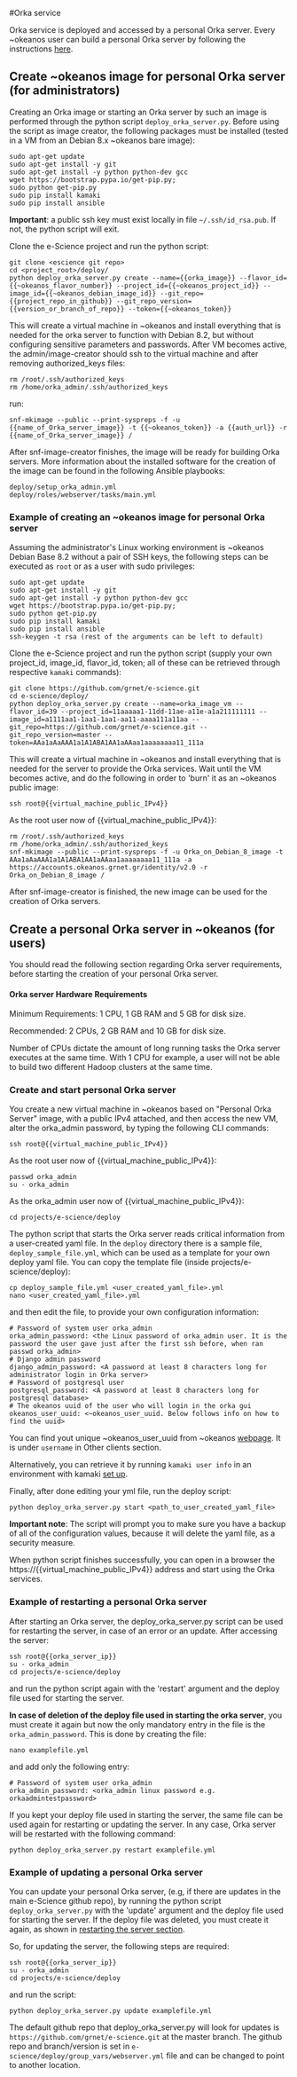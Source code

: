 #Orka service

Orka service is deployed and accessed by a personal Orka server. Every ~okeanos user can build a personal Orka server by following the instructions [here](#create-a-personal-orka-server-in-okeanos-for-users).


## Create ~okeanos image for personal Orka server (for administrators)

Creating an Orka image or starting an Orka server by such an image is performed through the python script `deploy_orka_server.py`. Before using the script as image creator, the following packages must be installed
(tested in a VM from an Debian 8.x ~okeanos bare image):

    sudo apt-get update
    sudo apt-get install -y git
    sudo apt-get install -y python python-dev gcc 
    wget https://bootstrap.pypa.io/get-pip.py;
    sudo python get-pip.py
    sudo pip install kamaki
    sudo pip install ansible

**Important**: a public ssh key must exist locally in file `~/.ssh/id_rsa.pub`. If not, the python script will exit.

Clone the e-Science project and run the python script:

    git clone <escience git repo>
    cd <project_root>/deploy/
    python deploy_orka_server.py create --name={{orka_image}} --flavor_id={{~okeanos_flavor_number}} --project_id={{~okeanos_project_id}} --image_id={{~okeanos_debian_image_id}} --git_repo={{project_repo_in_github}} --git_repo_version={{version_or_branch_of_repo}} --token={{~okeanos_token}}

This will create a virtual machine in ~okeanos and install everything that is needed for the orka server to function with Debian 8.2, but without configuring sensitive parameters and passwords.
After VM becomes active, the admin/image-creator should ssh to the virtual machine and after removing authorized_keys files:

    rm /root/.ssh/authorized_keys
    rm /home/orka_admin/.ssh/authorized_keys

run:

    snf-mkimage --public --print-syspreps -f -u {{name_of_Orka_server_image}} -t {{~okeanos_token}} -a {{auth_url}} -r {{name_of_Orka_server_image}} /

After snf-image-creator finishes, the image will be ready for building Orka servers.
More information about the installed software for the creation of the image can be found in the following Ansible playbooks:

    deploy/setup_orka_admin.yml
    deploy/roles/webserver/tasks/main.yml

### Example of creating an ~okeanos image for personal Orka server

Assuming the administrator's Linux working environment is ~okeanos Debian Base 8.2 without a pair of SSH keys, the following steps can be executed as `root` or as a user with sudo privileges:

    sudo apt-get update
    sudo apt-get install -y git
    sudo apt-get install -y python python-dev gcc 
    wget https://bootstrap.pypa.io/get-pip.py;
    sudo python get-pip.py
    sudo pip install kamaki
    sudo pip install ansible
    ssh-keygen -t rsa (rest of the arguments can be left to default)

Clone the e-Science project and run the python script (supply your own project_id, image_id, flavor_id, token; all of these can be retrieved through respective `kamaki` commands):

    git clone https://github.com/grnet/e-science.git
    cd e-science/deploy/
    python deploy_orka_server.py create --name=orka_image_vm --flavor_id=39 --project_id=11aaaaa1-11dd-11ae-a11e-a1a211111111 --image_id=a1111aa1-1aa1-1aa1-aa11-aaaa111a11aa --git_repo=https://github.com/grnet/e-science.git --git_repo_version=master --token=AAa1aAaAAA1a1A1ABA1AA1aAAaa1aaaaaaaa11_111a

This will create a virtual machine in ~okeanos and install everything that is needed for the server to provide the Orka services. Wait until the VM becomes active, and do the following in order to 'burn' it as an ~okeanos public image:

    ssh root@{{virtual_machine_public_IPv4}}

As the root user now of {{virtual_machine_public_IPv4}}:

    rm /root/.ssh/authorized_keys
    rm /home/orka_admin/.ssh/authorized_keys
    snf-mkimage --public --print-syspreps -f -u Orka_on_Debian_8_image -t AAa1aAaAAA1a1A1ABA1AA1aAAaa1aaaaaaaa11_111a -a https://accounts.okeanos.grnet.gr/identity/v2.0 -r Orka_on_Debian_8_image /

After snf-image-creator is finished, the new image can be used for the creation of Orka servers.


## Create a personal Orka server in ~okeanos (for users)

You should read the following section regarding Orka server requirements, before starting the creation of your personal Orka server.

#### Orka server Hardware Requirements

Minimum Requirements: 1 CPU, 1 GB RAM and 5 GB for disk size.

Recommended: 2 CPUs, 2 GB RAM and 10 GB for disk size.

Number of CPUs dictate the amount of long running tasks the Orka server executes at the same time. With 1 CPU for example, a user will not be able to build two different Hadoop clusters at the same time. 

### Create and start personal Orka server

You create a  new virtual machine in ~okeanos based on "Personal Orka Server" image, with a public IPv4 attached, and then access the new VM, alter the orka_admin password, by typing the following CLI commands:

    ssh root@{{virtual_machine_public_IPv4}}

As the root user now of {{virtual_machine_public_IPv4}}:

    passwd orka_admin
    su - orka_admin

As the orka_admin  user now of {{virtual_machine_public_IPv4}}:

    cd projects/e-science/deploy

The python script that starts the Orka server reads critical information from a user-created yaml file.
In the `deploy` directory there is a sample file, `deploy_sample_file.yml`, which can be used as a template for your own deploy yaml file.
You can copy the template file (inside projects/e-science/deploy):

    cp deploy_sample_file.yml <user_created_yaml_file>.yml
    nano <user_created_yaml_file>.yml

and then edit the file, to provide your own configuration information:

    # Password of system user orka_admin
    orka_admin_password: <the Linux password of orka_admin user. It is the password the user gave just after the first ssh before, when ran passwd orka_admin>
    # Django admin password
    django_admin_password: <A password at least 8 characters long for administrator login in Orka server>
    # Password of postgresql user
    postgresql_password: <A password at least 8 characters long for postgresql database>
    # The okeanos uuid of the user who will login in the orka gui
    okeanos_user_uuid: <~okeanos_user_uuid. Below follows info on how to find the uuid> 

You can find yout unique ~okeanos_user_uuid from ~okeanos [webpage](https://accounts.okeanos.grnet.gr/ui/api_access). It is under `username` in Other clients section.

Alternatively, you can retrieve it by running `kamaki user info` in an environment with kamaki [set up](https://www.synnefo.org/docs/kamaki/latest/installation.html).

Finally, after done editing your yml file, run the deploy script:

    python deploy_orka_server.py start <path_to_user_created_yaml_file>

**Important note**: The script will prompt you to make sure you have a backup of all of the configuration values, because it will delete the yaml file, as a security measure.

When python script finishes successfully, you can open in a browser the https://{{virtual_machine_public_IPv4}} address and start using the Orka services.


### Example of restarting a personal Orka server

After starting an Orka server, the deploy_orka_server.py script can be used for restarting the server, in case of an error or an update. After accessing the server:

    ssh root@{{orka_server_ip}}
    su - orka_admin
    cd projects/e-science/deploy
    
and run the python script again with the 'restart' argument and the deploy file used for starting the server.

**In case of deletion of the deploy file used in starting the orka server**, you must create it again but now the only mandatory entry in the file
is the `orka_admin_password`. This is done by creating the file:

    nano examplefile.yml

and add only the following entry:

    # Password of system user orka_admin
    orka_admin_password: <orka_admin linux password e.g. orkaadmintestpassword>


If you kept your deploy file used in starting the server, the same file can be used again for restarting or updating the server.
In any case, Orka server will be restarted with the following command:

    python deploy_orka_server.py restart examplefile.yml


### Example of updating a personal Orka server

You can update your personal Orka server, (e.g, if there are updates in the main e-Science github repo), by running the python script
`deploy_orka_server.py` with the 'update' argument and the deploy file used for starting the server. If the deploy file was deleted,
you must create it again, as shown in [restarting the server section](#example-of-restarting-a-personal-orka-server).

So, for updating the server, the following steps are required:

    ssh root@{{orka_server_ip}}
    su - orka_admin
    cd projects/e-science/deploy
    
and run the script:

    python deploy_orka_server.py update examplefile.yml
  
The default github repo that deploy_orka_server.py will look for updates is `https://github.com/grnet/e-science.git` at the master branch.
The github repo and branch/version is set in `e-science/deploy/group_vars/webserver.yml` file and can be changed to point to another location.
